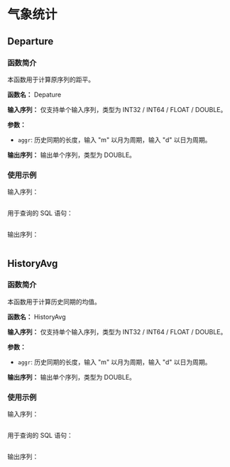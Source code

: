 <!--

​    Licensed to the Apache Software Foundation (ASF) under one
​    or more contributor license agreements.  See the NOTICE file
​    distributed with this work for additional information
​    regarding copyright ownership.  The ASF licenses this file
​    to you under the Apache License, Version 2.0 (the
​    "License"); you may not use this file except in compliance
​    with the License.  You may obtain a copy of the License at
​    
​        http://www.apache.org/licenses/LICENSE-2.0
​    
​    Unless required by applicable law or agreed to in writing,
​    software distributed under the License is distributed on an
​    "AS IS" BASIS, WITHOUT WARRANTIES OR CONDITIONS OF ANY
​    KIND, either express or implied.  See the License for the
​    specific language governing permissions and limitations
​    under the License.

-->

# 气象统计


## Departure

### 函数简介

本函数用于计算原序列的距平。

**函数名：** Depature

**输入序列：** 仅支持单个输入序列，类型为 INT32 / INT64 / FLOAT / DOUBLE。

**参数：**

+ `aggr`: 历史同期的长度，输入 "m" 以月为周期，输入 "d" 以日为周期。

**输出序列：** 输出单个序列，类型为 DOUBLE。

### 使用示例


输入序列：

```

```

用于查询的 SQL 语句：

```sql

```

输出序列：

```

```

## HistoryAvg

### 函数简介

本函数用于计算历史同期的均值。

**函数名：** HistoryAvg

**输入序列：** 仅支持单个输入序列，类型为 INT32 / INT64 / FLOAT / DOUBLE。

**参数：**

+ `aggr`: 历史同期的长度，输入 "m" 以月为周期，输入 "d" 以日为周期。

**输出序列：** 输出单个序列，类型为 DOUBLE。

### 使用示例


输入序列：

```

```

用于查询的 SQL 语句：

```sql

```

输出序列：

```

```
